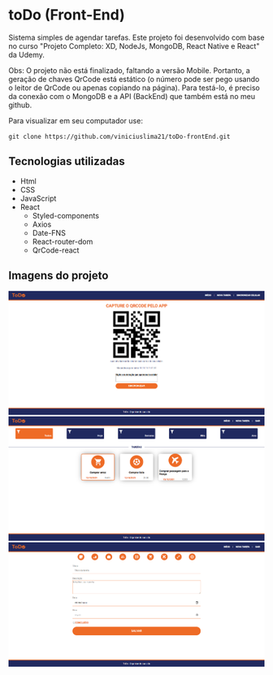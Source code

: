 # toDo (Front-End)
Sistema simples de agendar tarefas. Este projeto foi desenvolvido com base no curso "Projeto Completo: XD, NodeJs, MongoDB, React Native e React" da Udemy.

Obs: O projeto não está finalizado, faltando a versão Mobile. Portanto, a geração de chaves QrCode está estático (o número pode ser pego usando o leitor de QrCode ou apenas copiando na página). Para testá-lo, é preciso da conexão com o MongoDB e a API (BackEnd) que também está no meu github. 

Para visualizar em seu computador use: 

```
git clone https://github.com/viniciuslima21/toDo-frontEnd.git
```

## Tecnologias utilizadas
* Html
* CSS
* JavaScript
* React
    * Styled-components
    * Axios
    * Date-FNS
    * React-router-dom
    * QrCode-react

## Imagens do projeto
![Project01](./src/assets/project01.png)
![Project01](./src/assets/project02.png)
![Project01](./src/assets/project03.png)
